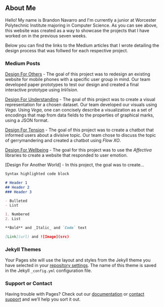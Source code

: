 ## About Me

Hello! My name is Brandon Navarro and I'm currently a junior at Worcester Polytechnic Institute majoring in Computer Science. As you can see above, this website was created as a way to showcase the projects that I have worked on in the previous seven weeks.

Below you can find the links to the Medium articles that I wrote detailing the design process that was follwed for each respective project.

### Medium Posts

[Design For Others](https://medium.com/@benemrick/group-1-design-for-others-998326e8287d) - 
  The goal of this project was to redesign an existing website for mobile phones with a specific user group in mind. Our team developed paper prototypes to test our design and created a final interactive prototype using _InVision_.

[Design For Understanding](https://medium.com/@brandon.m.navarro/design-for-understanding-3ce5180c100e) - 
  The goal of this project was to create a visual representation for a chosen dataset. Our team developed our visuals using _Vega_. Using _Vega_, one can concisely describe a visualization as a set of encodings that map from data fields to the properties of graphical marks, using a JSON format.
  
[Design For Tension](https://medium.com/@brandon.m.navarro/design-for-tension-f5271f7203bf) - 
  The goal of this project was to create a chatbot that informed users about a divisive topic. Our team chose to discuss the topic of gerrymandering and created a chatbot using _Flow XO_.
  
[Design For Wellbeing](https://medium.com/@brandon.m.navarro/design-for-wellbeing-179f9d2e348c) - 
  The goal for this project was to use the _Affectiva_ libraries to create a website that responded to user emotion.

[Design For Another World] - 
  In this project, the goal was to create...



```markdown
Syntax highlighted code block

# Header 1
## Header 2
### Header 3

- Bulleted
- List

1. Numbered
2. List

**Bold** and _Italic_ and `Code` text

[Link](url) and ![Image](src)
```

### Jekyll Themes

Your Pages site will use the layout and styles from the Jekyll theme you have selected in your [repository settings](https://github.com/brandon-m-navarro/HCI_Portfolio/settings). The name of this theme is saved in the Jekyll `_config.yml` configuration file.

### Support or Contact

Having trouble with Pages? Check out our [documentation](https://help.github.com/categories/github-pages-basics/) or [contact support](https://github.com/contact) and we’ll help you sort it out.
